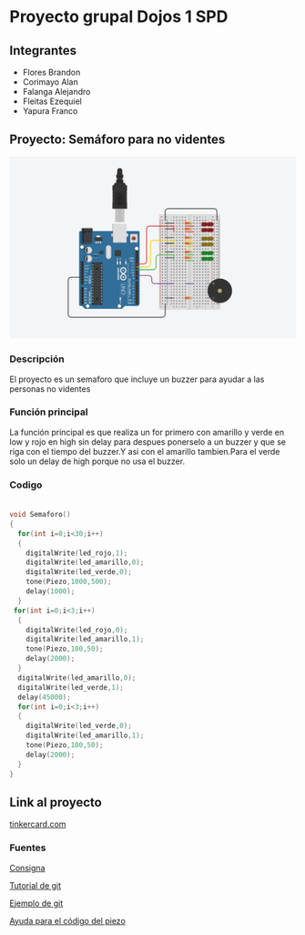 # Proyecto grupal Dojos 1 SPD 

## Integrantes 
 
 * Flores Brandon
 * Corimayo Alan
 * Falanga Alejandro
 * Fleitas Ezequiel
 * Yapura Franco

## Proyecto: Semáforo para no videntes	

![Arduino con semáforo](ProyectoArduino.png "Foto de arduino")

### Descripción

El proyecto es un semaforo que incluye un buzzer para ayudar a las personas no videntes 

### Función principal

La función principal es que realiza un for primero con amarillo y verde en low y rojo en high sin delay para despues ponerselo a un buzzer y que se riga con el tiempo del buzzer.Y asi con el amarillo tambien.Para el verde solo un delay de high porque no usa el buzzer.

### Codigo 


```c++

void Semaforo()
{
  for(int i=0;i<30;i++)
  { 
    digitalWrite(led_rojo,1); 
    digitalWrite(led_amarillo,0); 
    digitalWrite(led_verde,0); 
    tone(Piezo,1000,500);
    delay(1000); 
  }
 for(int i=0;i<3;i++) 
  {
    digitalWrite(led_rojo,0); 
    digitalWrite(led_amarillo,1);
    tone(Piezo,100,50);
    delay(2000);
  }
  digitalWrite(led_amarillo,0); 
  digitalWrite(led_verde,1); 
  delay(45000); 
  for(int i=0;i<3;i++) 
  {
    digitalWrite(led_verde,0);
    digitalWrite(led_amarillo,1);
    tone(Piezo,100,50);
    delay(2000); 
  }
}

```

## Link al proyecto 

[tinkercard.com](https://www.tinkercad.com/things/37ccMppQhB1-1j-spd-ejercicio-dojos/editel?sharecode=3MVdRKb0hAKTQ7lR3MnpTVfMYtzgUW0z4c4jHSscBUM "Link al arduino")

### Fuentes 

[Consigna](https://classroom.google.com/c/NTUyNTQzNTI4MjMw/m/NjA1NDA2MDgzNzg4/details (Classroom))

[Tutorial de git](https://www.youtube.com/watch?v=oxaH9CFpeEE)

[Ejemplo de git](https://github.com/Estebamq/EjemploDocumentacion)

[Ayuda para el código del piezo](https://www.youtube.com/watch?v=xBLYrbYIxLA)
